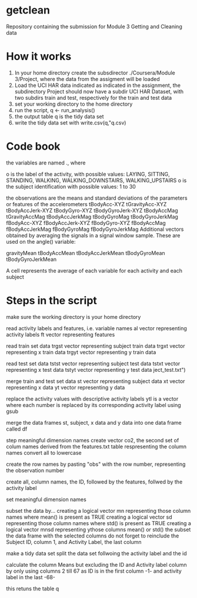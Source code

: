 getclean
========

Repository containing the submission for Module 3 Getting and Cleaning data

How it works
============
1. In your home directory create the subsdirector ./Coursera/Module 3/Project, where the data from the assigment will be loaded
2. Load the UCI HAR data indicated as indicated in the assignment, the subdirectory Project should now have a subdir UCI HAR Dataset, with two subdirs train and test, respectively for the train and test data
3. set your working directory to the home directory
4. run the script, q <- run_analysis()
5. the output table q is the tidy data set
6. write the tidy data set with write.csv(q,"q.csv)
 
Code book
=========
the variables are named <activity>.<subjectid>, where

o <activity> is the label of the activity, with possible values: LAYING, SITTING, STANDING, WALKING, WALKING_DOWNSTAIRS, WALKING_UPSTAIRS
o <subject> is the subject identification with possible values: 1 to 30

the observations are the means and standard deviations of the parameters or features of the accelerometers
tBodyAcc-XYZ
tGravityAcc-XYZ
tBodyAccJerk-XYZ
tBodyGyro-XYZ
tBodyGyroJerk-XYZ
tBodyAccMag
tGravityAccMag
tBodyAccJerkMag
tBodyGyroMag
tBodyGyroJerkMag
fBodyAcc-XYZ
fBodyAccJerk-XYZ
fBodyGyro-XYZ
fBodyAccMag
fBodyAccJerkMag
fBodyGyroMag
fBodyGyroJerkMag
Additional vectors obtained by averaging the signals in a signal window sample. These are used on the angle() variable:

gravityMean
tBodyAccMean
tBodyAccJerkMean
tBodyGyroMean
tBodyGyroJerkMean

A cell represents the average of each variable for each activity and each subject

Steps in the script
===================
make sure the working directory is your home directory

read activity labels and features, i.e. variable names
al vector representing activity labels
ft vector representing features

read train set data
trgst vector representing subject train data
trgxt vector representing x train data
trgyt vector representing y train data

read test set data
tstst vector representing subject test data
tstxt vector representing x test data
tstyt vector representing y test data
ject_test.txt")

merge train and test set data
st vector representing subject data
xt vector representing x data
yt vector representing y data

replace the activity values with descriptive activity labels
ytl is a vector where each number is replaced by its corresponding activity label using gsub

merge the data frames st, subject, x data and y data into one data frame called df

step meaningful dimension names
create vector co2, the second set of colum names derived from the features.txt table respresenting the column names
convert all to lowercase

create the row names by pasting "obs" with the row number, representing the observation number

create all, column names, the ID, followed by the features, follwed by the activity label

set meaningful dimension names

subset the data by...
creating a logical vector mn representing those column names where mean() is present as TRUE
creating a logical vector sd representing those column names where std() is present as TRUE
creating a logical vector mnsd representing ythose columns mean() or std()
the subset the data frame with the selected columns
do not forget to reinclude the Subject ID, column 1, and Activity Label, the last column

make a tidy data set
split the data set follwoing the activity label and the id

calculate the column Means but excluding the ID and Activity label column by only using columns 2 till 67
as ID is in the first column -1- and activity label in the last -68- 

this retuns the table q

